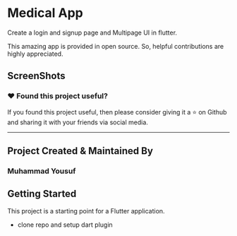 # Medical App

Create a login and signup page and Multipage UI in flutter.

This amazing app is provided in open source. So, helpful contributions are highly appreciated.

## ScreenShots
<!-- 
<img src="screenshots/m1.jpg"  Height="300"/> | <img src="screenshots/M2.jpg" width="300"/>  || <img src="screenshots/M3.jpg"  width="300"/> | 
<img src="screenshots/M4.jpg" width="300"/>  | <img src="screenshots/M5.jpg"  width="300"/> 
 -->

### :heart: Found this project useful?

If you found this project useful, then please consider giving it a :star: on Github and sharing it with your friends via social media.

---

## Project Created & Maintained By

### Muhammad Yousuf




## Getting Started

This project is a starting point for a Flutter application.

- clone repo and setup dart plugin
